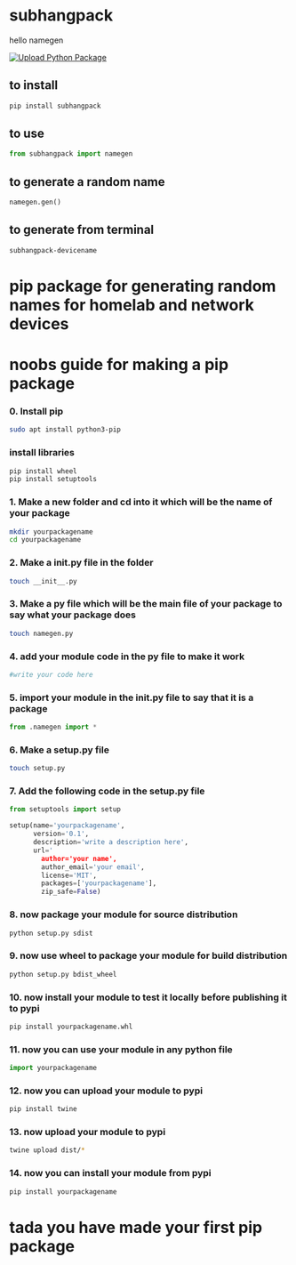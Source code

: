 # subhangpack
hello
namegen

[![Upload Python Package](https://github.com/Subhangmokkarala/subhangpack/actions/workflows/python-publish.yml/badge.svg?branch=main&event=status)](https://github.com/Subhangmokkarala/subhangpack/actions/workflows/python-publish.yml)

## to install
```bash
pip install subhangpack
```
## to use
```python
from subhangpack import namegen
```
## to generate a random name
```python
namegen.gen()
```
## to generate from terminal
```bash
subhangpack-devicename
```

# pip package for generating random names for homelab and network devices

# noobs guide for making a pip package

### 0. Install pip
```bash
sudo apt install python3-pip
```
### install libraries
```bash 
pip install wheel
pip install setuptools
```
### 1. Make a new folder and cd into it which will be the name of your package
```bash
mkdir yourpackagename
cd yourpackagename
```
### 2. Make a init.py file in the folder 
```bash
touch __init__.py
```
### 3. Make a py file which will be the main file of your package to say what your package does
```bash
touch namegen.py
```
### 4. add your module code in the py file to make it work
```python   
#write your code here
```
### 5. import your module in the init.py file to say that it is a package 
```python
from .namegen import *
```
### 6. Make a setup.py file
```bash
touch setup.py
```
### 7. Add the following code in the setup.py file
```python
from setuptools import setup

setup(name='yourpackagename',
      version='0.1',
      description='write a description here',
      url='
        author='your name',
        author_email='your email',
        license='MIT',
        packages=['yourpackagename'],
        zip_safe=False)
```
### 8. now package your module for source distribution
```bash
python setup.py sdist
```
### 9. now use wheel to package your module for build distribution
```bash
python setup.py bdist_wheel
```
### 10. now install your module to test it locally before publishing it to pypi
```bash
pip install yourpackagename.whl
```
### 11. now you can use your module in any python file
```python
import yourpackagename
```
### 12. now you can upload your module to pypi
```bash
pip install twine
```
### 13. now upload your module to pypi
```bash
twine upload dist/*
```
### 14. now you can install your module from pypi
```bash
pip install yourpackagename
```

# tada you have made your first pip package

